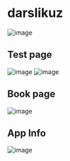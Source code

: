 # darslikuz

![image](https://github.com/user-attachments/assets/3513b8e2-aacd-468a-beed-a42e76bbf930)

<h2>Test page</h2>

![image](https://github.com/user-attachments/assets/b718e6bb-86e4-4f2f-a85a-85a3c1984b20) ![image](https://github.com/user-attachments/assets/3afa8328-72dd-4fb2-b81a-3665ed8fef21)


<h2>Book page</h2>

![image](https://github.com/user-attachments/assets/067482d2-a717-4b33-a893-96c165ab8510)

<h2>App Info</h2>

![image](https://github.com/user-attachments/assets/b994eab7-b166-4dad-abb8-05bfccb0d21a)



